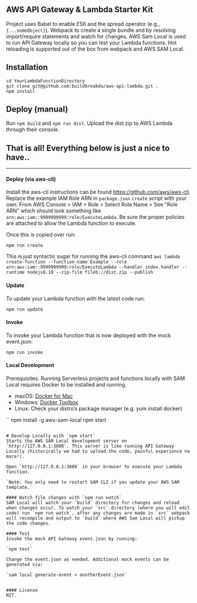 ## AWS API Gateway & Lambda Starter Kit
Project uses Babel to enable ES6 and the spread operator (e.g., `{...someObject}`). Webpack to create a single bundle and by resolving import/require statements and watch for changes. AWS Sam Local is used to run API Gateway locally so you can test your Lambda functions. Hot reloading is supported out of the box from webpack and AWS SAM Local.

## Installation
```
cd YourLambdaFunctionDirectory
git clone git@github.com:buildbreakdo/aws-api-lambda.git .
npm install
```

## Deploy (manual)
Run `npm build` and `npm run dist`. Upload the dist.zip to AWS Lambda through their console.

## That is all! Everything below is just a nice to have..
-------

#### Deploy (via aws-cli)
Install the aws-cli instructions can be found https://github.com/aws/aws-cli. Replace the example IAM Role ARN in `package.json` `create` script with your own. From AWS Console > IAM > Role > Select Role Name > See "Role ARN" which should look something like `arn:aws:iam::9999999999:role/ExecuteLambda`. Be sure the proper policies are attached to allow the Lambda function to execute.

Once this is copied over run:

`npm run create` 

This is just syntactic sugar for running the aws-cli command `aws lambda create-function --function-name Example --role arn:aws:iam::9999999999:role/ExecuteLambda --handler index.handler --runtime nodejs6.10 --zip-file fileb://dist.zip --publish`

#### Update
To update your Lambda function with the latest code run:

`npm run update`

#### Invoke
To invoke your Lambda function that is now deployed with the mock event.json:

`npm run invoke`

#### Local Development
Prerequisites. Running Serverless projects and functions locally with SAM Local requires Docker to be installed and running.

 - macOS: [Docker for Mac](https://store.docker.com/editions/community/docker-ce-desktop-mac)
 - Windows: [Docker Toolbox](https://download.docker.com/win/stable/DockerToolbox.exe)
 - Linux: Check your distro’s package manager (e.g. yum install docker)

``
npm install -g aws-sam-local
npm start
```

# Develop Locally with `npm start`
Starts the AWS SAM Local development server on `http://127.0.0.1:3000`. This server is like running API Gateway Locally (historically we had to upload the code, painful experience no more!). 

Open `http://127.0.0.1:3000` in your browser to execute your Lambda function.

`Note: You only need to restart SAM CLI if you update your AWS SAM template.`

#### Watch file changes with `npm run watch`
SAM Local will watch your `build` directory for changes and reload when changes occur. To watch your `src` directory (where you will edit code) run `npm run watch`, after any changes are made in `src` webpack will recompile and output to `build` where AWS Sam Local will pickup the code changes. 

#### Test
Invoke the mock API Gateway event.json by running:

`npm test`

Change the event.json as needed. Additional mock events can be generated via: 

`sam local generate-event > anotherEvent.json`


#### License
MIT.
